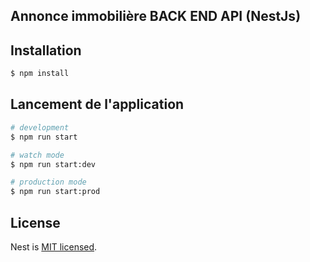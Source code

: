 ## Annonce immobilière BACK END API (NestJs)

## Installation

```bash
$ npm install
```

## Lancement de l'application

```bash
# development
$ npm run start

# watch mode
$ npm run start:dev

# production mode
$ npm run start:prod
```

## License

Nest is [MIT licensed](LICENSE).
